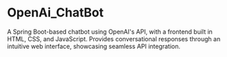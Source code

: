# OpenAi_ChatBot
A Spring Boot-based chatbot using OpenAI's API, with a frontend built in HTML, CSS, and JavaScript. Provides conversational responses through an intuitive web interface, showcasing seamless API integration.
